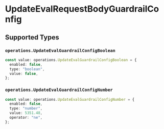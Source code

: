 # UpdateEvalRequestBodyGuardrailConfig


## Supported Types

### `operations.UpdateEvalGuardrailConfigBoolean`

```typescript
const value: operations.UpdateEvalGuardrailConfigBoolean = {
  enabled: false,
  type: "boolean",
  value: false,
};
```

### `operations.UpdateEvalGuardrailConfigNumber`

```typescript
const value: operations.UpdateEvalGuardrailConfigNumber = {
  enabled: false,
  type: "number",
  value: 5351.48,
  operator: "ne",
};
```

